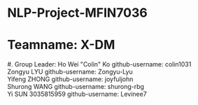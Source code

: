 # NLP-Project-MFIN7036
# Teamname: X-DM
#. Group Leader: Ho Wei "Colin" Ko github-username: colin1031\
                 Zongyu LYU github-username: Zongyu-Lyu\
                 Yifeng ZHONG github-username: joyfuljohn\
                 Shurong WANG github-username: shurong-rbg\
                 Yi SUN 3035815959 github-username: Levinee7
